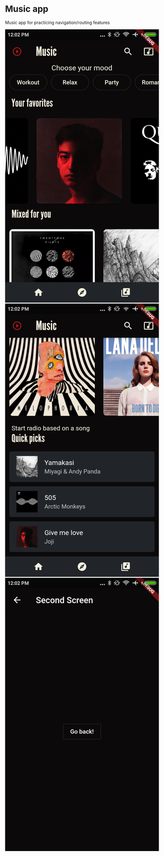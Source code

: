 # Music app

Music app for practicing navigation/routing features

![Demo image 1](demo/demo1.png)
![Demo image 2](demo/demo2.png)
![Demo image 3](demo/demo3.png)